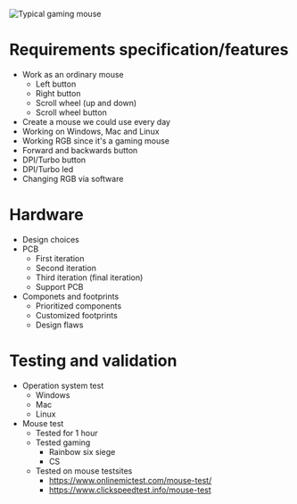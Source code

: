 ![Typical gaming mouse](https://git.ludd.ltu.se/01joja/nuttali-e7020e/-/blob/master/Pictures/razer-deathadder-v2-2020-2.jpg)
# Requirements specification/features
*   Work as an ordinary mouse
    * Left button
    * Right button
    * Scroll wheel (up and down)
    * Scroll wheel button
*   Create a mouse we could use every day
*   Working on Windows, Mac and Linux
*   Working RGB since it's a gaming mouse
*   Forward and backwards button
*   DPI/Turbo button
*   DPI/Turbo led
*   Changing RGB via software

# Hardware
* Design choices
* PCB
    * First iteration
    * Second iteration
    * Third iteration (final iteration)
    * Support PCB
* Componets and footprints
    * Prioritized components
    * Customized footprints 
    * Design flaws

# Testing and validation
*   Operation system test
    * Windows 
    * Mac
    * Linux
*   Mouse test
    * Tested for 1 hour
    * Tested gaming
        * Rainbow six siege
        * CS
    * Tested on mouse testsites
        * https://www.onlinemictest.com/mouse-test/
        * https://www.clickspeedtest.info/mouse-test